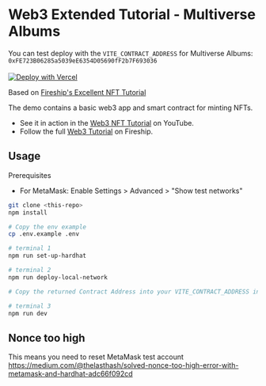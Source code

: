 # Web3 Extended Tutorial - Multiverse Albums


You can test deploy with the `VITE_CONTRACT_ADDRESS` for Multiverse Albums: 
<br>
```0xFE723B06285a5039eE6354D05690fF2b7F693036```
<br>
<br>
[![Deploy with Vercel](https://vercel.com/button)](https://vercel.com/new/clone?repository-url=https%3A%2F%2Fgithub.com%2FThatGuySam%2Finfinite-nfts-on-vercel-with-react&env=VITE_CONTRACT_ADDRESS&envDescription=Enter%20the%20Contract%20API%20Address.&envLink=https://github.com/ThatGuySam/infinite-nfts-on-vercel-with-react/blob/main/.env.example#L19)


Based on [Fireship's Excellent NFT Tutorial](https://fireship.io/lessons/web3-solidity-hardhat-react-tutorial/)

The demo contains a basic web3 app and smart contract for minting NFTs.

- See it in action in the [Web3 NFT Tutorial](https://youtu.be/meTpMP0J5E8) on YouTube.
- Follow the full [Web3 Tutorial](https://fireship.io/lessons/web3-solidity-hardhat-react-tutorial) on Fireship.

## Usage

Prerequisites

- For MetaMask: Enable Settings > Advanced > "Show test networks"

```bash
git clone <this-repo>
npm install

# Copy the env example
cp .env.example .env

# terminal 1
npm run set-up-hardhat

# terminal 2
npm run deploy-local-network

# Copy the returned Contract Address into your VITE_CONTRACT_ADDRESS in the .env file you created earlier

# terminal 3 
npm run dev
```






## Nonce too high

This means you need to reset MetaMask test account
https://medium.com/@thelasthash/solved-nonce-too-high-error-with-metamask-and-hardhat-adc66f092cd

